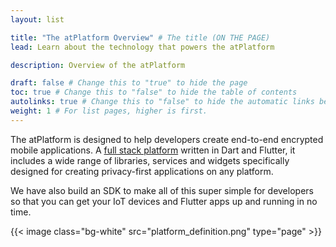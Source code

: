 ```yaml
---
layout: list

title: "The atPlatform Overview" # The title (ON THE PAGE)
lead: Learn about the technology that powers the atPlatform

description: Overview of the atPlatform

draft: false # Change this to "true" to hide the page
toc: true # Change this to "false" to hide the table of contents
autolinks: true # Change this to "false" to hide the automatic links below your content
weight: 1 # For list pages, higher is first.
---
```


The atPlatform is designed to help developers create end-to-end encrypted mobile applications. A [full stack platform](https://github.com/atsign-foundation/) written in Dart and Flutter, it includes a wide range of libraries, services and widgets specifically designed for creating privacy-first applications on any platform.

We have also build an SDK to make all of this super simple for developers so that you can get your IoT devices and Flutter apps up and running in no time.

{{< image class="bg-white" src="platform_definition.png" type="page"  >}}
